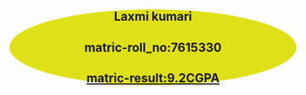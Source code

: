 <html>
    <head>
        <meta charset="UTF-8"/>
        <title>matric result></title>
        <style>
           .b{
          text-align:center;
           background-color: rgb(224, 224, 24);
           border-radius:50%
            }
        </style>
    </head>
    <body>
        <div class="b">
        <h2>Laxmi kumari</h2>
        <h2>matric-roll_no:7615330</h2>
        <h2><u>matric-result:9.2CGPA</u></h2>
        </div>
    </body>
</html>
